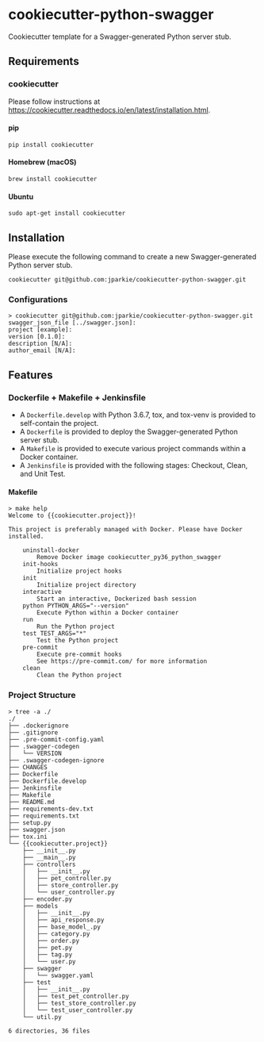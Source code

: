 # cookiecutter-python-swagger

Cookiecutter template for a Swagger-generated Python server stub.

## Requirements

### cookiecutter

Please follow instructions at https://cookiecutter.readthedocs.io/en/latest/installation.html.

#### pip

```
pip install cookiecutter
```

#### Homebrew (macOS)

```
brew install cookiecutter
```
#### Ubuntu

```
sudo apt-get install cookiecutter
```

## Installation

Please execute the following command to create a new Swagger-generated Python server stub.

```
cookiecutter git@github.com:jparkie/cookiecutter-python-swagger.git
```

### Configurations

```
> cookiecutter git@github.com:jparkie/cookiecutter-python-swagger.git
swagger_json_file [../swagger.json]:
project [example]:
version [0.1.0]:
description [N/A]:
author_email [N/A]:
```

## Features

### Dockerfile + Makefile + Jenkinsfile

- A `Dockerfile.develop` with Python 3.6.7, tox, and tox-venv is provided to self-contain the project.
- A `Dockerfile` is provided to deploy the Swagger-generated Python server stub.
- A `Makefile` is provided to execute various project commands within a Docker container.
- A `Jenkinsfile` is provided with the following stages: Checkout, Clean, and Unit Test.

#### Makefile

```
> make help
Welcome to {{cookiecutter.project}}!

This project is preferably managed with Docker. Please have Docker installed.

    uninstall-docker
        Remove Docker image cookiecutter_py36_python_swagger
    init-hooks
        Initialize project hooks
    init
        Initialize project directory
    interactive
        Start an interactive, Dockerized bash session
    python PYTHON_ARGS="--version"
        Execute Python within a Docker container
    run
        Run the Python project
    test TEST_ARGS="*"
        Test the Python project
    pre-commit
        Execute pre-commit hooks
        See https://pre-commit.com/ for more information
    clean
        Clean the Python project
```

### Project Structure

```
> tree -a ./
./
├── .dockerignore
├── .gitignore
├── .pre-commit-config.yaml
├── .swagger-codegen
│   └── VERSION
├── .swagger-codegen-ignore
├── CHANGES
├── Dockerfile
├── Dockerfile.develop
├── Jenkinsfile
├── Makefile
├── README.md
├── requirements-dev.txt
├── requirements.txt
├── setup.py
├── swagger.json
├── tox.ini
└── {{cookiecutter.project}}
    ├── __init__.py
    ├── __main__.py
    ├── controllers
    │   ├── __init__.py
    │   ├── pet_controller.py
    │   ├── store_controller.py
    │   └── user_controller.py
    ├── encoder.py
    ├── models
    │   ├── __init__.py
    │   ├── api_response.py
    │   ├── base_model_.py
    │   ├── category.py
    │   ├── order.py
    │   ├── pet.py
    │   ├── tag.py
    │   └── user.py
    ├── swagger
    │   └── swagger.yaml
    ├── test
    │   ├── __init__.py
    │   ├── test_pet_controller.py
    │   ├── test_store_controller.py
    │   └── test_user_controller.py
    └── util.py

6 directories, 36 files
```
